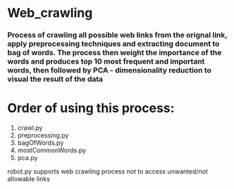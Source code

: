 # Web_crawling

### Process of crawling all possible web links from the orignal link, apply preprocessing techniques and extracting document to bag of words. The process then weight the importance of the words and produces top 10 most frequent and important words, then followed by PCA - dimensionality reduction to visual the result of the data

# Order of using this process:
1. crawl.py
2. preprocessing.py
3. bagOfWords.py
4. mostCommonWords.py
5. pca.py

robot.py supports web crawling process not to access unwanted/not allowable links 
